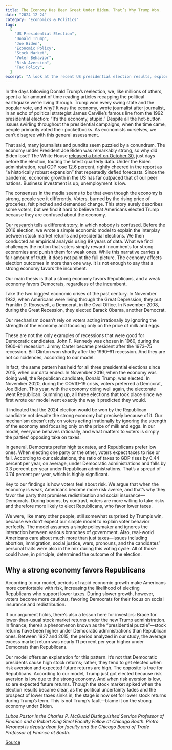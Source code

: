 ```yaml
---
title: The Economy Has Been Great Under Biden. That’s Why Trump Won.
date: "2024-12-24"
category: "Economics & Politics"
tags:
  [
    "US Presidential Election",
    "Donald Trump",
    "Joe Biden",
    "Economic Policy",
    "Stock Market",
    "Voter Behavior",
    "Risk Aversion",
    "Tax Policy",
  ]
excerpt: "A look at the recent US presidential election results, exploring the relationship between economic performance, voter sentiment, and electoral outcomes. It examines how a strong economy under a Democratic administration may have paradoxically contributed to a Republican victory."
---
```


In the days following Donald Trump’s reelection, we, like millions of others, spent a fair amount of time reading articles recapping the political earthquake we’re living through. Trump won every swing state and the popular vote, and why? It was the economy, wrote journalist after journalist, in an echo of political strategist James Carville’s famous line from the 1992 presidential election: “It’s the economy, stupid.” Despite all the hot-button issues swirling throughout the presidential campaigns, when the time came, people primarily voted their pocketbooks. As economists ourselves, we can’t disagree with this general assessment.

That said, many journalists and pundits seem puzzled by a conundrum. The economy under President Joe Biden was remarkably strong, so why did Biden lose? The White House [released a brief on October 30](https://www.whitehouse.gov/cea/written-materials/2024/10/30/gdp-issue-brief/), just days before the election, touting the latest quarterly data. Under the Biden administration, real GDP rose 12.6 percent, rightly cheered in the report as “a historically robust expansion” that repeatedly defied forecasts. Since the pandemic, economic growth in the US has far outpaced that of our peer nations. Business investment is up; unemployment is low.

The consensus in the media seems to be that even though the economy is strong, people see it differently. Voters, burned by the rising price of groceries, felt pinched and demanded change. This story surely describes some voters, but we find it hard to believe that Americans elected Trump because they are confused about the economy.

[Our research](https://papers.ssrn.com/sol3/papers.cfm?abstract_id=2909281) tells a different story, in which nobody is confused. Before the 2016 election, we wrote a simple economic model to explain the interplay between stock market returns and presidential elections. We then conducted an empirical analysis using 89 years of data. What we find challenges the notion that voters simply reward incumbents for strong economies and punish them for weak ones. While this narrative carries a fair amount of truth, it does not paint the full picture. The economy affects election outcomes in more than one way. It is not enough to say that a strong economy favors the incumbent.

Our main thesis is that a strong economy favors Republicans, and a weak economy favors Democrats, regardless of the incumbent.

Take the two biggest economic crises of the past century. In November 1932, when Americans were living through the Great Depression, they put Franklin D. Roosevelt, a Democrat, in the Oval Office. In November 2008, during the Great Recession, they elected Barack Obama, another Democrat.

Our mechanism doesn’t rely on voters acting irrationally by ignoring the strength of the economy and focusing only on the price of milk and eggs.

These are not the only examples of recessions that were good for Democratic candidates. John F. Kennedy was chosen in 1960, during the 1960–61 recession. Jimmy Carter became president after the 1973–75 recession. Bill Clinton won shortly after the 1990–91 recession. And they are not coincidences, according to our model.

In fact, the same pattern has held for all three presidential elections since 2015, when our data ended. In November 2016, when the economy was doing well, the Republican candidate, Donald Trump, was elected. In November 2020, during the COVID-19 crisis, voters preferred a Democrat, Joe Biden. This year, with the economy doing well again, the electorate went Republican. Summing up, all three elections that took place since we first wrote our model went exactly the way it predicted they would.

It indicated that the 2024 election would be won by the Republican candidate not despite the strong economy but precisely because of it. Our mechanism doesn’t rely on voters acting irrationally by ignoring the strength of the economy and focusing only on the price of milk and eggs. In our model, everyone behaves rationally, and what matters to voters is simply the parties’ opposing take on taxes.

In general, Democrats prefer high tax rates, and Republicans prefer low ones. When electing one party or the other, voters expect taxes to rise or fall. According to our calculations, the ratio of taxes to GDP rises by 0.44 percent per year, on average, under Democratic administrations and falls by 0.3 percent per year under Republican administrations. That’s a spread of 0.74 percent per year, which is highly significant.

Key to our findings is how voters feel about risk. We argue that when the economy is weak, Americans become more risk averse, and that’s why they favor the party that promises redistribution and social insurance—Democrats. During booms, by contrast, voters are more willing to take risks and therefore more likely to elect Republicans, who favor lower taxes.

We were, like many other people, still somewhat surprised by Trump’s win, because we don’t expect our simple model to explain voter behavior perfectly. The model assumes a single policymaker and ignores the interaction between various branches of government. Also, real-world Americans care about much more than just taxes—issues including abortion, immigration, social justice, wars, pronouns, and the candidates’ personal traits were also in the mix during this voting cycle. All of those could have, in principle, determined the outcome of the election.

## Why a strong economy favors Republicans

According to our model, periods of rapid economic growth make Americans more comfortable with risk, increasing the likelihood of electing Republicans who support lower taxes. During slower growth, however, voters become more cautious, favoring Democrats for their focus on social insurance and redistribution.

If our argument holds, there’s also a lesson here for investors: Brace for lower-than-usual stock market returns under the new Trump administration. In finance, there’s a phenomenon known as the “presidential puzzle”—stock returns have been higher under Democratic administrations than Republican ones. Between 1927 and 2015, the period analyzed in our study, the average excess market return was nearly 11 percent per year higher under Democrats than Republicans.

Our model offers an explanation for this pattern. It’s not that Democratic presidents cause high stock returns; rather, they tend to get elected when risk aversion and expected future returns are high. The opposite is true for Republicans. According to our model, Trump just got elected because risk aversion is low due to the strong economy. And when risk aversion is low, so are expected future returns. Though the stock market spiked when the election results became clear, as the political uncertainty fades and the prospect of lower taxes sinks in, the stage is now set for lower stock returns during Trump’s term. This is not Trump’s fault—blame it on the strong economy under Biden.

_Lubos Pastor is the Charles P. McQuaid Distinguished Service Professor of Finance and a Robert King Steel Faculty Fellow at Chicago Booth. Pietro Veronesi is deputy dean for faculty and the Chicago Board of Trade Professor of Finance at Booth._

[Source](https://www.bloomberg.com/opinion/articles/2024-12-24/the-economy-has-been-great-under-biden-that-s-why-trump-won)
